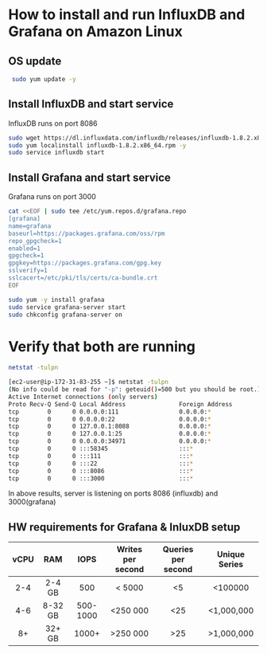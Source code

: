 # How to install and run InfluxDB and Grafana on Amazon Linux

## OS update
```bash
 sudo yum update -y
```
## Install InfluxDB and start service 

InfluxDB runs on port 8086

```bash
sudo wget https://dl.influxdata.com/influxdb/releases/influxdb-1.8.2.x86_64.rpm
sudo yum localinstall influxdb-1.8.2.x86_64.rpm -y
sudo service influxdb start
```
## Install Grafana and start service

Grafana runs on port 3000 
```bash
cat <<EOF | sudo tee /etc/yum.repos.d/grafana.repo
[grafana]
name=grafana
baseurl=https://packages.grafana.com/oss/rpm
repo_gpgcheck=1
enabled=1
gpgcheck=1
gpgkey=https://packages.grafana.com/gpg.key
sslverify=1
sslcacert=/etc/pki/tls/certs/ca-bundle.crt
EOF
```
```bash
sudo yum -y install grafana
sudo service grafana-server start
sudo chkconfig grafana-server on
```
# Verify that both are running

```bash
netstat -tulpn
```

```bash
[ec2-user@ip-172-31-83-255 ~]$ netstat -tulpn
(No info could be read for "-p": geteuid()=500 but you should be root.)
Active Internet connections (only servers)
Proto Recv-Q Send-Q Local Address               Foreign Address             State       PID/Program name   
tcp        0      0 0.0.0.0:111                 0.0.0.0:*                   LISTEN      -                   
tcp        0      0 0.0.0.0:22                  0.0.0.0:*                   LISTEN      -                   
tcp        0      0 127.0.0.1:8088              0.0.0.0:*                   LISTEN      -                   
tcp        0      0 127.0.0.1:25                0.0.0.0:*                   LISTEN      -                   
tcp        0      0 0.0.0.0:34971               0.0.0.0:*                   LISTEN      -                   
tcp        0      0 :::58345                    :::*                        LISTEN      -                   
tcp        0      0 :::111                      :::*                        LISTEN      -                   
tcp        0      0 :::22                       :::*                        LISTEN      -                   
tcp        0      0 :::8086                     :::*                        LISTEN      -                   
tcp        0      0 :::3000                     :::*                        LISTEN      -     
```
In above results, server is listening on ports 8086 (influxdb) and 3000(grafana)

## HW requirements for Grafana & InluxDB setup

| vCPU     | RAM | IOPS     | Writes per second |Queries per second | Unique Series
| :----:   | :----:   |    :----: |:----:|:----:|:----:|
| 2-4      | 2-4 GB     | 500   |< 5000 | <5 |<100000|
| 4-6  | 8-32  GB      | 500-1000| <250 000| <25 |<1,000,000 |
| 8+ | 32+  GB      | 1000+| >250 000| >25 |>1,000,000 |

